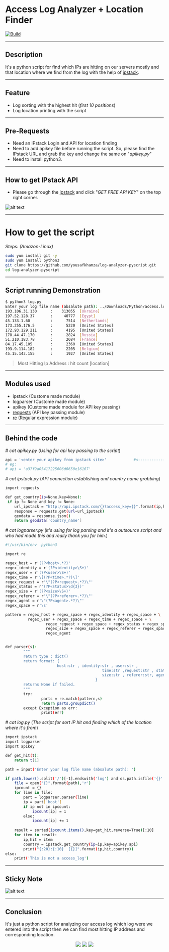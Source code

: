 # Access Log Analyzer + Location Finder
[![Build](https://travis-ci.org/joemccann/dillinger.svg?branch=master)](https://travis-ci.org/joemccann/dillinger)

---
## Description

It's a python script for find which IPs are hitting on our servers mostly and that location where we find from the log with the help of [ipstack]('https://ipstack.com/').

----
## Feature

- Log sorting with the highest hit (_first 10 positions_)
- Log location printing with the script

-----

## Pre-Requests

- Need an IPstack Login and API for location finding
- Need to add apikey file before running the script. So, please find the IPstack URL and grab the key and change the same on "_apikey.py_" 
- Need to install python3.
-----

## How to get IPstack API

- Please go through the [ipstack](https://ipstack.com/) and click "_GET FREE API KEY_" on the top right corner. 

![alt text](https://i.ibb.co/FJwjZWP/ipstack.png)

---
# How to get the script
_Steps: (Amazon-Linux)_
```sh
sudo yum install git -y
sudo yum install python3
git clone https://github.com/yousafkhamza/log-analyzer-pyscript.git
cd log-analyzer-pyscript
```
----

## Script running Demonstration 
```sh
$ python3 log.py
Enter your log file name (absalute path): ../Downloads/Python/access.log
193.106.31.130      :    313055  [Ukraine]
197.52.128.37       :     40777  [Egypt]
45.133.1.60         :      7514  [Netherlands]
173.255.176.5       :      5220  [United States]
172.93.129.211      :      4195  [United States]
178.44.47.170       :      2824  [Russia]
51.210.183.78       :      2684  [France]
84.17.45.105        :      2360  [United States]
193.9.114.182       :      2205  [Belgium]
45.15.143.155       :      1927  [United States]
```
> Most Hitting Ip Address : hit count [location]

----

## Modules used

- ipstack (Custome made module)
- logparser (Custome made module)
- apikey (Custome made module for API key passing)
- [requests](https://pypi.org/project/requests/) (API key passing module)
- [re](https://docs.python.org/3/library/re.html) (Regular expression module)

----

## Behind the code

_# cat apikey.py_ (_Using for api key passing to the script_)
```sh
api = '<enter your apikey from ipstack site>'            #<------------------- Replace with your API key where you got from ipstack
# eg:
# api = 'a37f9a05417225606d6650e16167'
```
_# cat ipstack.py_  (_API connection establishing and country name grabbing_)
```sh
import requests

def get_country(ip=None,key=None):
 if ip != None and key != None:
    url_ipstack = "http://api.ipstack.com/{}?access_key={}".format(ip,key)
    response = requests.get(url=url_ipstack)
    geodata = response.json()
    return geodata['country_name']
```
_# cat logparser.py_ (_it's using for log parsing and it's a outsource script and who had made this and really thank you for him._)
```sh
#!/usr/bin/env  python3

import re

regex_host = r'(?P<host>.*?)'
regex_identity = r'(?P<identity>\S+)'
regex_user = r'(?P<user>\S+)'
regex_time = r'\[(?P<time>.*?)\]'
regex_request = r'\"(?P<request>.*?)\"'
regex_status = r'(?P<status>\d{3})'
regex_size = r'(?P<size>\S+)'
regex_referer = r'\"(?P<referer>.*?)\"'
regex_agent = r'\"(?P<agent>.*?)\"'
regex_space = r'\s'

pattern = regex_host + regex_space + regex_identity + regex_space + \
          regex_user + regex_space + regex_time + regex_space + \
                  regex_request + regex_space + regex_status + regex_space + \
                  regex_size + regex_space + regex_referer + regex_space + \
                  regex_agent


def parser(s):
        """
        return type : dict()
        return format: {
                       host:str , identity:str , user:str ,
                                           time:str ,request:str , status:str ,
                                           size:str , referer:str, agent:str
                                        }
        returns None if failed.
        """
        try:
                parts = re.match(pattern,s)
                return parts.groupdict()
        except Exception as err:
                print(err)
```
_# cat log.py_ (_The script for sort IP hit and finding which of the location where it's from_)
```sh
import ipstack
import logparser
import apikey

def get_hit(t):
    return t[1]

path = input('Enter your log file name (absalute path): ')

if path.lower().split('/')[-1].endswith('log') and os.path.isfile('{}'.format(path)):
    file = open("{}".format(path),'r')
    ipcount = {}
    for line in file:
        part = logparser.parser(line)
        ip = part['host']
        if ip not in ipcount:
            ipcount[ip] = 1
        else:
            ipcount[ip] += 1
            
    result = sorted(ipcount.items(),key=get_hit,reverse=True)[:10]
    for item in result:
        ip,hit = item
        country = ipstack.get_country(ip=ip,key=apikey.api)
        print("{:20}:{:10}  [{}]".format(ip,hit,country))
else:
    print('This is not a access_log')
```
----

## Sticky Note
![alt text](https://i.ibb.co/K5Vsd8t/sticky.png)

----
## Conclusion

It's just a python script for analyzing our access log which log were we entered into the script then we can find most hitting IP address and corresponding location. 

<p align="center">
<a href="mailto:yousaf.k.hamza@gmail.com"><img src="https://img.shields.io/badge/-yousaf.k.hamza@gmail.com-D14836?style=flat&logo=Gmail&logoColor=white"/></a>
<a href="https://www.linkedin.com/in/yousafkhamza"><img src="https://img.shields.io/badge/-Linkedin-blue"/></a>
<a href="https://techbit-new.blogspot.com/"><img src="https://img.shields.io/badge/-Blogger-orange"/></a>


